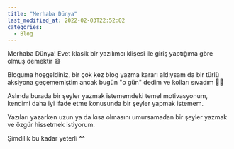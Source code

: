 ```yaml
---
title: "Merhaba Dünya"
last_modified_at: 2022-02-03T22:52:02
categories:
  - Blog
---
```


Merhaba Dünya!
Evet klasik bir yazılımcı klişesi ile giriş yaptığıma göre olmuş demektir 😅

Bloguma hoşgeldiniz, bir çok kez blog yazma kararı aldıysam da bir türlü aksiyona geçememiştim ancak bugün "o gün" dedim ve kolları sıvadım 💪🏻

Aslında burada bir şeyler yazmak istememdeki temel motivasyonum, kendimi daha iyi ifade etme konusunda bir şeyler yapmak istemem.

Yazıları yazarken uzun ya da kısa olmasını umursamadan bir şeyler yazmak ve özgür hissetmek istiyorum.

Şimdilik bu kadar yeterli ^^